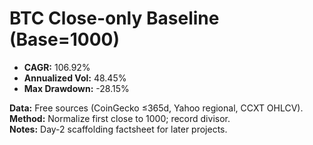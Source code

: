 # BTC Close-only Baseline (Base=1000)
- **CAGR:** 106.92%
- **Annualized Vol:** 48.45%
- **Max Drawdown:** -28.15%

**Data:** Free sources (CoinGecko ≤365d, Yahoo regional, CCXT OHLCV).  
**Method:** Normalize first close to 1000; record divisor.  
**Notes:** Day-2 scaffolding factsheet for later projects.
